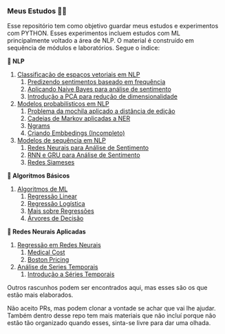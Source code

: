 ### Meus Estudos 🧑‍🎓

Esse repositório tem como objetivo guardar meus estudos e experimentos com PYTHON. Esses experimentos incluem estudos com ML principalmente voltado a área de NLP. O material é construído em sequência de módulos e laboratórios. Segue o índice:

**📖 NLP**
1. [Classificação de espaços vetoriais em NLP](./Python%20Scripts/classification-vector-spaces-in-nlp/)
   1. [Predizendo sentimentos baseado em frequência](./Python%20Scripts/classification-vector-spaces-in-nlp/Lab%20-%2001.ipynb)
   2. [Aplicando Naive Bayes para análise de sentimento](./Python%20Scripts/classification-vector-spaces-in-nlp/Lab%20-%2002.ipynb)
   3. [Introdução a PCA para redução de dimensionalidade](./Python%20Scripts/classification-vector-spaces-in-nlp/Lab%20-%2003.ipynb)
2. [Modelos probabilísticos em NLP](./Python%20Scripts/probabilistic-models-in-nlp)
   1. [Problema da mochila aplicado a distância de edição](./Python%20Scripts/probabilistic-models-in-nlp/Lab%20-%2001.ipynb)
   2. [Cadeias de Markov aplicadas a NER](./Python%20Scripts/probabilistic-models-in-nlp/Lab%20-%2002.ipynb)
   3. [Ngrams](./Python%20Scripts/probabilistic-models-in-nlp/Lab%20-%2003.ipynb)
   4. [Criando Embbedings (Incompleto)](./Python%20Scripts/probabilistic-models-in-nlp/Lab%20-%2004.ipynb)
3. [Modelos de sequência em NLP](./Python%20Scripts/sequence-models-in-nlp/)
   1. [Redes Neurais para Análise de Sentimento](./Python%20Scripts/sequence-models-in-nlp/Lab%20-%2001.ipynb)
   2. [RNN e GRU para Análise de Sentimento](./Python%20Scripts/sequence-models-in-nlp/Lab%20-%2002.ipynb)
   3. [Redes Siameses](./Python%20Scripts/sequence-models-in-nlp/Lab%20-%2004.ipynb)

**📖 Algoritmos Básicos**
1. [Algoritmos de ML](./Python%20Scripts/NLP/)
   1. [Regressão Linear](./Python%20Scripts/NLP/Algorithms_LinearRegression.ipynb)
   3. [Regressão Logística](./Python%20Scripts/NLP/Algorithms_LogisticRegression.ipynb)
   4. [Mais sobre Regressões](./Python%20Scripts/NLP/Algorithms_Regressions.ipynb)
   5. [Árvores de Decisão](./Python%20Scripts/NLP/Algorithms_DecisionTrees.ipynb)

**📖 Redes Neurais Aplicadas**
1. [Regressão em Redes Neurais](https://github.com/clovisdanielss/Estudando/blob/master/Python%20Scripts/nn-regression/)
   1. [Medical Cost](https://github.com/clovisdanielss/Estudando/blob/master/Python%20Scripts/nn-regression/Class_NNRegression.ipynb)
   2. [Boston Pricing](https://github.com/clovisdanielss/Estudando/blob/master/Python%20Scripts/nn-regression/Boston_Pricing_Dataset_NN_Regression.ipynb)
3. [Análise de Series Temporais](https://github.com/clovisdanielss/Estudando/blob/master/Python%20Scripts/time-series)
   1. [Introdução a Séries Temporais](https://github.com/clovisdanielss/Estudando/blob/master/Python%20Scripts/time-series/Time_Series_Forecast.ipynb)

Outros rascunhos podem ser encontrados aqui, mas esses são os que estão mais elaborados.

Não aceito PRs, mas podem clonar a vontade se achar que vai lhe ajudar. Também dentro desse repo tem mais materiais que não incluí porque não estão tão organizado quando esses, sinta-se livre para dar uma olhada.
